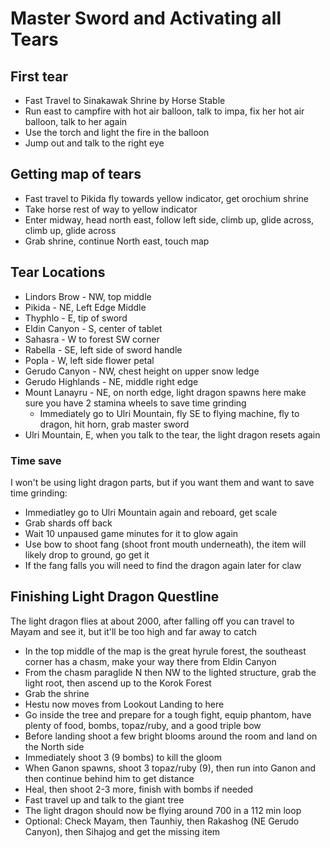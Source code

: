 # Master Sword and Activating all Tears

## First tear
- Fast Travel to Sinakawak Shrine by Horse Stable
- Run east to campfire with hot air balloon, talk to impa, fix her hot air balloon, talk to her again
- Use the torch and light the fire in the balloon
- Jump out and talk to the right eye

## Getting map of tears
- Fast travel to Pikida fly towards yellow indicator, get orochium shrine
- Take horse rest of way to yellow indicator
- Enter midway, head north east, follow left side, climb up, glide across, climb up, glide across
- Grab shrine, continue North east, touch map

## Tear Locations
- Lindors Brow - NW, top middle
- Pikida - NE, Left Edge Middle
- Thyphlo - E, tip of sword
- Eldin Canyon - S, center of tablet
- Sahasra - W to forest SW corner
- Rabella - SE, left side of sword handle
- Popla - W, left side flower petal
- Gerudo Canyon - NW, chest height on upper snow ledge 
- Gerudo Highlands - NE, middle right edge
- Mount Lanayru - NE, on north edge, light dragon spawns here make sure you have 2 stamina wheels to save time grinding
  - Immediately go to Ulri Mountain, fly SE to flying machine, fly to dragon, hit horn, grab master sword
- Ulri Mountain, E, when you talk to the tear, the light dragon resets again

### Time save
I won't be using light dragon parts, but if you want them and want to save time grinding:
- Immediatley go to Ulri Mountain again and reboard, get scale
- Grab shards off back 
- Wait 10 unpaused game minutes for it to glow again 
- Use bow to shoot fang (shoot front mouth underneath), the item will likely drop to ground, go get it
- If the fang falls you will need to find the dragon again later for claw 

## Finishing Light Dragon Questline
The light dragon flies at about 2000, after falling off you can travel to Mayam and see it, but it'll be too high and far away to catch

- In the top middle of the map is the great hyrule forest, the southeast corner has a chasm, make your way there from Eldin Canyon
- From the chasm paraglide N then NW to the lighted structure, grab the light root, then ascend up to the Korok Forest
- Grab the shrine
- Hestu now moves from Lookout Landing to here
- Go inside the tree and prepare for a tough fight, equip phantom, have plenty of food, bombs, topaz/ruby, and a good triple bow
- Before landing shoot a few bright blooms around the room and land on the North side
- Immediately shoot 3 (9 bombs) to kill the gloom
- When Ganon spawns, shoot 3 topaz/ruby (9), then run into Ganon and then continue behind him to get distance
- Heal, then shoot 2-3 more, finish with bombs if needed
- Fast travel up and talk to the giant tree
- The light dragon should now be flying around 700 in a 112 min loop
- Optional: Check Mayam, then Taunhiy, then Rakashog (NE Gerudo Canyon), then Sihajog and get the missing item
